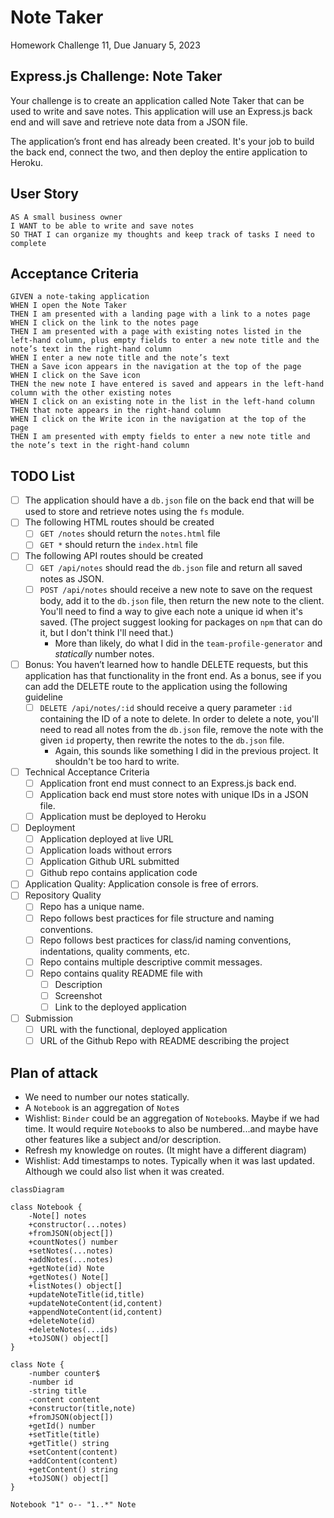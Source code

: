 # Note Taker

Homework Challenge 11, Due January 5, 2023

## Express.js Challenge: Note Taker

Your challenge is to create an application called Note Taker that can be used to write and save notes. This application will use an Express.js back end and will save and retrieve note data from a JSON file.

The application’s front end has already been created. It's your job to build the back end, connect the two, and then deploy the entire application to Heroku.

## User Story

```
AS A small business owner
I WANT to be able to write and save notes
SO THAT I can organize my thoughts and keep track of tasks I need to complete
```

## Acceptance Criteria

```
GIVEN a note-taking application
WHEN I open the Note Taker
THEN I am presented with a landing page with a link to a notes page
WHEN I click on the link to the notes page
THEN I am presented with a page with existing notes listed in the left-hand column, plus empty fields to enter a new note title and the note’s text in the right-hand column
WHEN I enter a new note title and the note’s text
THEN a Save icon appears in the navigation at the top of the page
WHEN I click on the Save icon
THEN the new note I have entered is saved and appears in the left-hand column with the other existing notes
WHEN I click on an existing note in the list in the left-hand column
THEN that note appears in the right-hand column
WHEN I click on the Write icon in the navigation at the top of the page
THEN I am presented with empty fields to enter a new note title and the note’s text in the right-hand column
```

## TODO List

- [ ] The application should have a `db.json` file on the back end that will be used to store and retrieve notes using the `fs` module.
- [ ] The following HTML routes should be created
  - [ ] `GET /notes` should return the `notes.html` file
  - [ ] `GET *` should return the `index.html` file
- [ ] The following API routes should be created
  - [ ] `GET /api/notes` should read the `db.json` file and return all saved notes as JSON.
  - [ ] `POST /api/notes` should receive a new note to save on the request body, add it to the `db.json` file, then return the new note to the client. You'll need to find a way to give each note a unique id when it's saved. (The project suggest looking for packages on `npm` that can do it, but I don't think I'll need that.)
    - More than likely, do what I did in the `team-profile-generator` and *statically* number notes.
- [ ] Bonus: You haven’t learned how to handle DELETE requests, but this application has that functionality in the front end. As a bonus, see if you can add the DELETE route to the application using the following guideline
  - [ ] `DELETE /api/notes/:id` should receive a query parameter `:id` containing the ID of a note to delete. In order to delete a note, you'll need to read all notes from the `db.json` file, remove the note with the given `id` property, then rewrite the notes to the `db.json` file.
    - Again, this sounds like something I did in the previous project. It shouldn't be too hard to write.
- [ ] Technical Acceptance Criteria
  - [ ] Application front end must connect to an Express.js back end.
  - [ ] Application back end must store notes with unique IDs in a JSON file.
  - [ ] Application must be deployed to Heroku
- [ ] Deployment
  - [ ] Application deployed at live URL
  - [ ] Application loads without errors
  - [ ] Application Github URL submitted
  - [ ] Github repo contains application code
- [ ] Application Quality: Application console is free of errors.
- [ ] Repository Quality
  - [ ] Repo has a unique name.
  - [ ] Repo follows best practices for file structure and naming conventions.
  - [ ] Repo follows best practices for class/id naming conventions, indentations, quality comments, etc.
  - [ ] Repo contains multiple descriptive commit messages.
  - [ ] Repo contains quality README file with
    - [ ] Description
    - [ ] Screenshot
    - [ ] Link to the deployed application
- [ ] Submission
  - [ ] URL with the functional, deployed application
  - [ ] URL of the Github Repo with README describing the project

## Plan of attack

- We need to number our notes statically.
- A `Notebook` is an aggregation of `Note`s
- Wishlist: `Binder` could be an aggregation of `Notebook`s. Maybe if we had time. It would require `Notebook`s to also be numbered...and maybe have other features like a subject and/or description.
- Refresh my knowledge on routes. (It might have a different diagram)
- Wishlist: Add timestamps to notes. Typically when it was last updated. Although we could also list when it was created.

```mermaid
classDiagram

class Notebook {
    -Note[] notes
    +constructor(...notes)
    +fromJSON(object[])
    +countNotes() number
    +setNotes(...notes)
    +addNotes(...notes)
    +getNote(id) Note
    +getNotes() Note[]
    +listNotes() object[]
    +updateNoteTitle(id,title)
    +updateNoteContent(id,content)
    +appendNoteContent(id,content)
    +deleteNote(id)
    +deleteNotes(...ids)
    +toJSON() object[]
}

class Note {
    -number counter$
    -number id
    -string title
    -content content
    +constructor(title,note)
    +fromJSON(object[])
    +getId() number
    +setTitle(title)
    +getTitle() string
    +setContent(content)
    +addContent(content)
    +getContent() string
    +toJSON() object[]
}

Notebook "1" o-- "1..*" Note
```